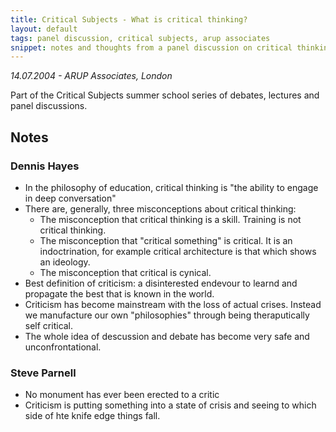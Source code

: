 ```yaml
---
title: Critical Subjects - What is critical thinking?
layout: default
tags: panel discussion, critical subjects, arup associates 
snippet: notes and thoughts from a panel discussion on critical thinking featuring Steve Parnell and Dennis Hayes
---
```


*14.07.2004 - ARUP Associates, London*

Part of the Critical Subjects summer school series of debates, lectures and panel discussions.

## Notes

### Dennis Hayes

* In the philosophy of education, critical thinking is "the ability to engage in deep conversation"
* There are, generally, three misconceptions about critical thinking:
  * The misconception that critical thinking is a skill. Training is not critical thinking.
  * The misconception that "critical something" is critical. It is an indoctrination, for example critical architecture is that which shows an ideology.
  * The misconception that critical is cynical.
* Best definition of criticism: a disinterested endevour to learnd and propagate the best that is known in the world.
* Criticism has become mainstream with the loss of actual crises. Instead we manufacture our own "philosophies" through being theraputically self critical.
* The whole idea of descussion and debate has become very safe and unconfrontational.

### Steve Parnell

* No monument has ever been erected to a critic
* Criticism is putting something into a state of crisis and seeing to which side of hte knife edge things fall.

